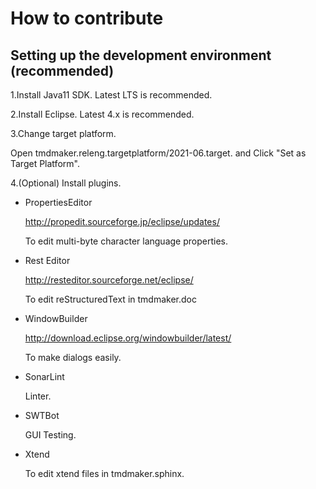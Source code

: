 # How to contribute

## Setting up the development environment (recommended)

1.Install Java11 SDK. Latest LTS is recommended.

2.Install Eclipse. Latest 4.x is recommended.

3.Change target platform.

  Open tmdmaker.releng.targetplatform/2021-06.target. and Click "Set as Target Platform".

4.(Optional) Install plugins. 
- PropertiesEditor 

  http://propedit.sourceforge.jp/eclipse/updates/

  To edit multi-byte character language properties.

- Rest Editor

  http://resteditor.sourceforge.net/eclipse/

  To edit reStructuredText in tmdmaker.doc

- WindowBuilder

  http://download.eclipse.org/windowbuilder/latest/

  To make dialogs easily.

- SonarLint

  Linter.

- SWTBot

  GUI Testing.

- Xtend

  To edit xtend files in tmdmaker.sphinx.
